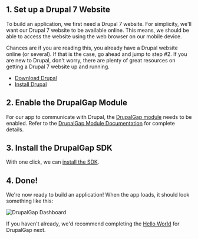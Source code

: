 ## 1. Set up a Drupal 7 Website

To build an application, we first need a Drupal 7 website. For simplicity, we'll want our Drupal 7 website to be available online. This means, we should be able to access the website using the web browser on our mobile device.

Chances are if you are reading this, you already have a Drupal website online (or several). If that is the case, go ahead and jump to step #2. If you are new to Drupal, don't worry, there are plenty of great resources on getting a Drupal 7 website up and running.

 - [Download Drupal](https://drupal.org/download)
 - [Install Drupal](http://drupal.org/documentation/install)

## 2. Enable the DrupalGap Module

For our app to communicate with Drupal, the [DrupalGap module](http://www.drupal.org/project/drupalgap) needs to be enabled. Refer to the [DrupalGap Module Documentation](https://drupal.org/node/1603690) for complete details.

## 3. Install the DrupalGap SDK

With one click, we can [install the SDK](./Installing_the_SDK.md).

## 4. Done!

We're now ready to build an application! When the app loads, it should look something like this:

![DrupalGap Dashboard](http://drupalgap.org/sites/default/files/dashboard_2.png)

If you haven't already, we'd recommend completing the [Hello World](Hello_World) for DrupalGap next.
